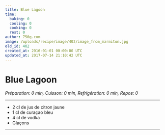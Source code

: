 ```yaml
---
title: Blue Lagoon
time:
  baking: 0
  cooling: 0
  cooking: 0
  rest: 0
author: 750g.com
image: /uploads/recipe/image/402/image_from_marmiton.jpg
old_id: 402
created_at: 2016-01-01 00:00:00 UTC
updated_at: 2017-07-14 21:10:42 UTC
---
```


# Blue Lagoon

_Préparation: 0 min, Cuisson: 0 min, Refrigération: 0 min, Repos: 0_

---

- 2 cl de jus de citron jaune
- 1 cl de curaçao bleu
- 4 cl de vodka
- Glaçons

---
